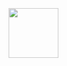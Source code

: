 <div id="header" align="center">
  <img src="https://giphy.com/embed/MTVrODmaZKfhTjUQon" width="100"/>
</div>
